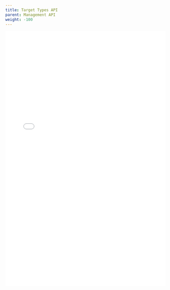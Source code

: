 ```yaml
--- 
title: Target Types API
parent: Management API
weight: -100
---
```


<iframe width="100%" height="800px" frameborder="0" src="../../../rest-api/targettypes-api-guide/"></iframe>